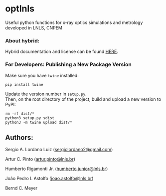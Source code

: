 # optlnls

Useful python functions for x-ray optics simulations and metrology developed in LNLS, CNPEM

### About hybrid:

Hybrid documentation and license can be found [HERE](optlnls/hybrid_funcs).

### For Developers: Publishing a New Package Version
Make sure you have `twine` installed:
```
pip install twine
```

Update the version number in `setup.py`.   
Then, on the root directory of the project, build and upload a new version to PyPI:
```
rm -rf dist/*
python3 setup.py sdist
python3 -m twine upload dist/*
```

## Authors:

Sergio A. Lordano Luiz (sergiolordano2@gmail.com)

Artur C. Pinto (artur.pinto@lnls.br)

Humberto Rigamonti Jr. (humberto.junior@lnls.br)

João Pedro I. Astolfo (joao.astolfo@lnls.br)

Bernd C. Meyer

